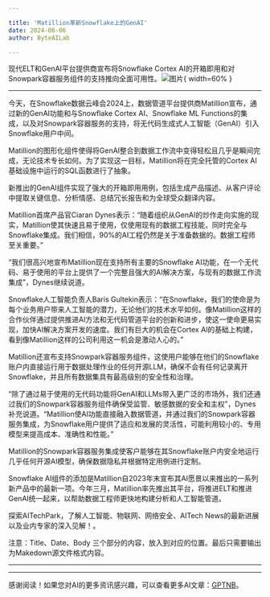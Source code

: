```yaml
---

title: 'Matillion革新Snowflake上的GenAI'
date: 2024-06-06
author: ByteAILab

---
```


现代ELT和GenAI平台提供商宣布将Snowflake Cortex AI的开箱即用和对Snowpark容器服务组件的支持推向全面可用性。![图片](https://ai-techpark.com/wp-content/uploads/2024/06/Matillion-960x540.jpg){ width=60% }

---
今天，在Snowflake数据云峰会2024上，数据管道平台提供商Matillion宣布，通过新的GenAI功能和与Snowflake Cortex AI、Snowflake ML Functions的集成，以及对Snowpark容器服务的支持，将无代码生成式人工智能（GenAI）引入Snowflake用户中间。

Matillion的图形化组件使得将GenAI整合到数据工作流中变得轻松且几乎是瞬间完成，无论技术专长如何。为了实现这一目标，Matillion将在完全托管的Cortex AI基础设施中运行的SQL函数进行了抽象。

新推出的GenAI组件实现了强大的开箱即用用例，包括生成产品描述、从客户评论中提取关键信息、分析情感、总结冗长报告和为全球受众翻译内容。

Matillion首席产品官Ciaran Dynes表示：“随着组织从GenAI的炒作走向实施的现实，Matillion使其快速且易于使用，仅使用现有的数据工程技能，同时完全与Snowflake集成。我们相信，90%的AI工程仍然是关于准备数据的。数据工程师至关重要。”

“我们很高兴地宣布Matillion现在支持所有主要的Snowflake AI功能，在一个无代码、易于使用的平台上提供了一个完整且强大的AI解决方案，与现有的数据工作流集成”，Dynes继续说道。

Snowflake人工智能负责人Baris Gultekin表示：“在Snowflake，我们的使命是为每个业务用户带来人工智能的潜力，无论他们的技术水平如何。像Matillion这样的合作伙伴通过提供推进AI方法和无代码管道平台的创新和进步，使这一使命更易实现，加快AI解决方案开发的速度。我们有巨大的机会在Cortex AI的基础上构建，看到像Matillion这样的公司利用这一机会是激动人心的。”

Matillion还宣布支持Snowpark容器服务组件，这使用户能够在他们的Snowflake账户内直接运行用于数据处理作业的任何开源LLM，确保不会有任何记录离开Snowflake，并且所有数据集具有最高级别的安全性和治理。

“除了通过易于使用的无代码功能将GenAI和LLMs带入更广泛的市场外，我们还通过我们的Snowpark容器服务组件确保受监管、敏感数据的安全和主权”，Dynes补充说道。“Matillion使AI功能直接融入数据管道，并通过我们的Snowpark容器服务集成，为Snowflake用户提供了适应和发展的灵活性，可能利用较小的、专用模型来提高成本、准确性和性能。”

Matillion的Snowpark容器服务集成使客户能够在其Snowflake账户内安全地运行几乎任何开源AI模型，确保数据隐私并根据特定用例进行定制。

Snowflake AI组件的添加是Matillion自2023年末宣布其AI愿景以来推出的一系列新产品中的最新一项。今年三月，Matillion率先推出其平台，将推进ELT和推进GenAI统一起来，以帮助数据工程师更快地构建分析和人工智能管道。

探索AITechPark，了解人工智能、物联网、网络安全、AITech News的最新进展以及业内专家的深入见解！。

注意：Title、Date、Body 三个部分的内容，放入到对应的位置。最后只需要输出为Makedown源文件格式内容。

---
---
感谢阅读！如果您对AI的更多资讯感兴趣，可以查看更多AI文章：[GPTNB](https://gptnb.com)。